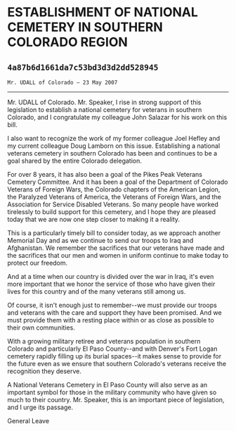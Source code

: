# ESTABLISHMENT OF NATIONAL CEMETERY IN SOUTHERN COLORADO REGION
## `4a87b6d1661da7c53bd3d3d2dd528945`
`Mr. UDALL of Colorado — 23 May 2007`

---


Mr. UDALL of Colorado. Mr. Speaker, I rise in strong support of this 
legislation to establish a national cemetery for veterans in southern 
Colorado, and I congratulate my colleague John Salazar for his work on 
this bill.

I also want to recognize the work of my former colleague Joel Hefley 
and my current colleague Doug Lamborn on this issue. Establishing a 
national veterans cemetery in southern Colorado has been and continues 
to be a goal shared by the entire Colorado delegation.

For over 8 years, it has also been a goal of the Pikes Peak Veterans 
Cemetery Committee. And it has been a goal of the Department of 
Colorado Veterans of Foreign Wars, the Colorado chapters of the 
American Legion, the Paralyzed Veterans of America, the Veterans of 
Foreign Wars, and the Association for Service Disabled Veterans. So 
many people have worked tirelessly to build support for this cemetery, 
and I hope they are pleased today that we are now one step closer to 
making it a reality.

This is a particularly timely bill to consider today, as we approach 
another Memorial Day and as we continue to send our troops to Iraq and 
Afghanistan. We remember the sacrifices that our veterans have made and 
the sacrifices that our men and women in uniform continue to make today 
to protect our freedom.

And at a time when our country is divided over the war in Iraq, it's 
even more important that we honor the service of those who have given 
their lives for this country and of the many veterans still among us.

Of course, it isn't enough just to remember--we must provide our 
troops and veterans with the care and support they have been promised. 
And we must provide them with a resting place within or as close as 
possible to their own communities.

With a growing military retiree and veterans population in southern 
Colorado and particularly El Paso County--and with Denver's Fort Logan 
cemetery rapidly filling up its burial spaces--it makes sense to 
provide for the future even as we ensure that southern Colorado's 
veterans receive the recognition they deserve.

A National Veterans Cemetery in El Paso County will also serve as an 
important symbol for those in the military community who have given so 
much to their country. Mr. Speaker, this is an important piece of 
legislation, and I urge its passage.
















 General Leave
